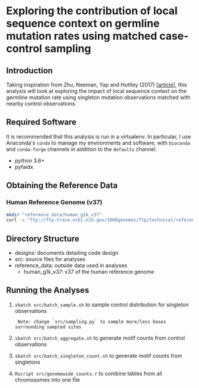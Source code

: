 # Exploring the contribution of local sequence context on germline mutation rates using matched case-control sampling

## Introduction

Taking inspiration from Zhu, Neeman, Yap and Huttley (2017) \[[article](https://www.ncbi.nlm.nih.gov/pubmed/27974498)\], this analysis will look at exploring the impact of local sequence context on the germline mutation rate using singleton mutation observations matched with nearby control observations.

## Required Software

It is recommended that this analysis is run in a virtualenv. In particular, I use Anaconda's `conda` to manage my environments and software, with `bioconda` and `conda-forge` channels in addition to the `defaults` channel.

* python 3.6+
* pyfaidx

## Obtaining the Reference Data

### Human Reference Genome (v37)

```bash
mkdir "reference_data/human_g1k_v37"
curl -s "ftp://ftp-trace.ncbi.nih.gov/1000genomes/ftp/technical/reference/human_g1k_v37.fasta.gz" | gunzip -c > "reference_data/human_g1k_v37/human_g1k_v37.fasta"
```

## Directory Structure

* designs: documents detailing code design
* src: source files for analyses
* reference_data: outside data used in analyses
    * human_g1k_v37: v37 of the human reference genome
    
## Running the Analyses

1. `sbatch src/batch_sample.sh` to sample control distribution for singleton observations

        Note: change `src/sampling.py` to sample more/less bases surrounding sampled sites
        
2. `sbatch src/batch_aggregate.sh` to generate motif counts from control observations
3. `sbatch src/batch_singleton_count.sh` to generate motif counts from singletons
4. `Rscript src/genomewide_counts.r` to combine tables from all chromosomes into one file
